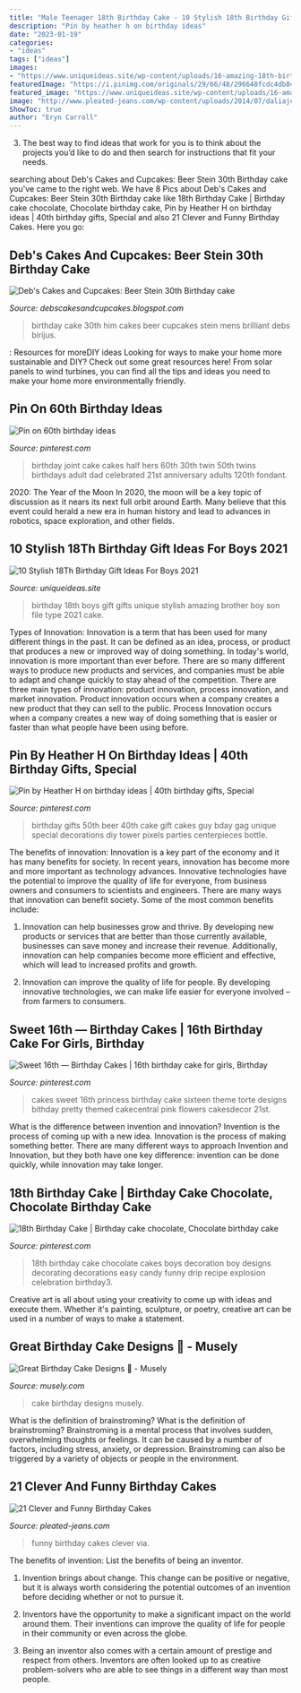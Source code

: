 ```yaml
---
title: "Male Teenager 18th Birthday Cake - 10 Stylish 18th Birthday Gift Ideas For Boys 2021"
description: "Pin by heather h on birthday ideas"
date: "2023-01-19"
categories:
- "ideas"
tags: ["ideas"]
images:
- "https://www.uniqueideas.site/wp-content/uploads/16-amazing-18th-birthday-gift-ideas-for-boys.jpg"
featuredImage: "https://i.pinimg.com/originals/29/66/48/296648fcdc4db84fa1f8dad3e99790e6.jpg"
featured_image: "https://www.uniqueideas.site/wp-content/uploads/16-amazing-18th-birthday-gift-ideas-for-boys.jpg"
image: "http://www.pleated-jeans.com/wp-content/uploads/2014/07/daliajc-1.jpg"
ShowToc: true
author: "Eryn Carroll"
---
```



3. The best way to find ideas that work for you is to think about the projects you’d like to do and then search for instructions that fit your needs.

	

		
searching about Deb&#039;s Cakes and Cupcakes: Beer Stein 30th Birthday cake you've came to the right web. We have 8 Pics about Deb&#039;s Cakes and Cupcakes: Beer Stein 30th Birthday cake like 18th Birthday Cake | Birthday cake chocolate, Chocolate birthday cake, Pin by Heather H on birthday ideas | 40th birthday gifts, Special and also 21 Clever and Funny Birthday Cakes. Here you go:
		
    
## Deb&#039;s Cakes And Cupcakes: Beer Stein 30th Birthday Cake

<img loading=lazy src="https://3.bp.blogspot.com/-lh-gvn3T6uw/TpQqifs7bNI/AAAAAAAAAxo/yeEl0ttmvmA/s1600/IMG_0411.JPG" onerror="this.onerror=null;this.src='https://tse4.mm.bing.net/th?id=OIP.koANUeY_AVPf3vA91d_Y-QHaJ4&amp;pid=15.1';" alt="Deb&#039;s Cakes and Cupcakes: Beer Stein 30th Birthday cake">

_Source: debscakesandcupcakes.blogspot.com_

>birthday cake 30th him cakes beer cupcakes stein mens brilliant debs birijus. 

	

: Resources for moreDIY ideas
Looking for ways to make your home more sustainable and DIY? Check out some great resources here! From solar panels to wind turbines, you can find all the tips and ideas you need to make your home more environmentally friendly.

    
## Pin On 60th Birthday Ideas

<img loading=lazy src="https://i.pinimg.com/originals/6f/bf/09/6fbf09943f708399ea18285d35d9c585.jpg" onerror="this.onerror=null;this.src='https://tse4.mm.bing.net/th?id=OIP.N6wzFJ_L2R3UIqm0Q_mBdQHaNK&amp;pid=15.1';" alt="Pin on 60th birthday ideas">

_Source: pinterest.com_

>birthday joint cake cakes half hers 60th 30th twin 50th twins birthdays adult dad celebrated 21st anniversary adults 120th fondant. 

	

2020: The Year of the Moon
In 2020, the moon will be a key topic of discussion as it nears its next full orbit around Earth. Many believe that this event could herald a new era in human history and lead to advances in robotics, space exploration, and other fields.

    
## 10 Stylish 18Th Birthday Gift Ideas For Boys 2021

<img loading=lazy src="https://www.uniqueideas.site/wp-content/uploads/16-amazing-18th-birthday-gift-ideas-for-boys.jpg" onerror="this.onerror=null;this.src='https://tse3.mm.bing.net/th?id=OIP.w8jtyEbM_HPrMsVBlR0jAgHaLH&amp;pid=15.1';" alt="10 Stylish 18Th Birthday Gift Ideas For Boys 2021">

_Source: uniqueideas.site_

>birthday 18th boys gift gifts unique stylish amazing brother boy son file type 2021 cake. 

	

Types of Innovation:
Innovation is a term that has been used for many different things in the past. It can be defined as an idea, process, or product that produces a new or improved way of doing something. In today's world, innovation is more important than ever before. There are so many different ways to produce new products and services, and companies must be able to adapt and change quickly to stay ahead of the competition. 
There are three main types of innovation: product innovation, process innovation, and market innovation. Product innovation occurs when a company creates a new product that they can sell to the public. Process Innovation occurs when a company creates a new way of doing something that is easier or faster than what people have been using before.

    
## Pin By Heather H On Birthday Ideas | 40th Birthday Gifts, Special

<img loading=lazy src="https://i.pinimg.com/originals/1c/09/24/1c092436a338fa97dd27b23bfdd60a67.jpg" onerror="this.onerror=null;this.src='https://tse2.mm.bing.net/th?id=OIP.dtS1MgsF3OTPrwZlbmX5RAHaJ4&amp;pid=15.1';" alt="Pin by Heather H on birthday ideas | 40th birthday gifts, Special">

_Source: pinterest.com_

>birthday gifts 50th beer 40th cake gift cakes guy bday gag unique special decorations diy tower pixels parties centerpieces bottle. 

	

The benefits of innovation:
Innovation is a key part of the economy and it has many benefits for society. In recent years, innovation has become more and more important as technology advances. Innovative technologies have the potential to improve the quality of life for everyone, from business owners and consumers to scientists and engineers.
There are many ways that innovation can benefit society. Some of the most common benefits include: 

1. Innovation can help businesses grow and thrive. By developing new products or services that are better than those currently available, businesses can save money and increase their revenue. Additionally, innovation can help companies become more efficient and effective, which will lead to increased profits and growth. 

2. Innovation can improve the quality of life for people. By developing innovative technologies, we can make life easier for everyone involved – from farmers to consumers.

    
## Sweet 16th — Birthday Cakes | 16th Birthday Cake For Girls, Birthday

<img loading=lazy src="https://i.pinimg.com/originals/29/66/48/296648fcdc4db84fa1f8dad3e99790e6.jpg" onerror="this.onerror=null;this.src='https://tse3.mm.bing.net/th?id=OIP.33dBMPjuL1MnbZm6tRAIHwHaLW&amp;pid=15.1';" alt="Sweet 16th — Birthday Cakes | 16th birthday cake for girls, Birthday">

_Source: pinterest.com_

>cakes sweet 16th princess birthday cake sixteen theme torte designs bithday pretty themed cakecentral pink flowers cakesdecor 21st. 

	

What is the difference between invention and innovation?
Invention is the process of coming up with a new idea. Innovation is the process of making something better. There are many different ways to approach Invention and Innovation, but they both have one key difference: invention can be done quickly, while innovation may take longer.

    
## 18th Birthday Cake | Birthday Cake Chocolate, Chocolate Birthday Cake

<img loading=lazy src="https://i.pinimg.com/originals/4c/00/37/4c0037fb0eafa8bf732ec5533f8adae2.jpg" onerror="this.onerror=null;this.src='https://tse3.mm.bing.net/th?id=OIP.KvUkxDHs8FV5pDtCXaX2XQHaNK&amp;pid=15.1';" alt="18th Birthday Cake | Birthday cake chocolate, Chocolate birthday cake">

_Source: pinterest.com_

>18th birthday cake chocolate cakes boys decoration boy designs decorating decorations easy candy funny drip recipe explosion celebration birthday3. 

	

Creative art is all about using your creativity to come up with ideas and execute them. Whether it's painting, sculpture, or poetry, creative art can be used in a number of ways to make a statement.

    
## Great Birthday Cake Designs 🎂 - Musely

<img loading=lazy src="https://media.musely.com/u/9964babd-521c-45f2-a7b0-7f4fd168de4b.jpg" onerror="this.onerror=null;this.src='https://tse4.mm.bing.net/th?id=OIP.oHnuoOLrSH4FhErufPOo3wHaH2&amp;pid=15.1';" alt="Great Birthday Cake Designs 🎂 - Musely">

_Source: musely.com_

>cake birthday designs musely. 

	

What is the definition of brainstroming?
What is the definition of brainstroming? Brainstroming is a mental process that involves sudden, overwhelming thoughts or feelings. It can be caused by a number of factors, including stress, anxiety, or depression. Brainstroming can also be triggered by a variety of objects or people in the environment.

    
## 21 Clever And Funny Birthday Cakes

<img loading=lazy src="http://www.pleated-jeans.com/wp-content/uploads/2014/07/daliajc-1.jpg" onerror="this.onerror=null;this.src='https://tse4.mm.bing.net/th?id=OIP.8olIrc3ViVErTb6QGM7LaQHaJ4&amp;pid=15.1';" alt="21 Clever and Funny Birthday Cakes">

_Source: pleated-jeans.com_

>funny birthday cakes clever via. 

	

The benefits of invention: List the benefits of being an inventor.
1. Invention brings about change. This change can be positive or negative, but it is always worth considering the potential outcomes of an invention before deciding whether or not to pursue it.
2. Inventors have the opportunity to make a significant impact on the world around them. Their inventions can improve the quality of life for people in their community or even across the globe.

3. Being an inventor also comes with a certain amount of prestige and respect from others. Inventors are often looked up to as creative problem-solvers who are able to see things in a different way than most people.

